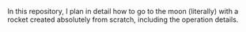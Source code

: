 In this repository, I plan in detail how to go to the moon (literally) with a rocket created absolutely from scratch, including the operation details.
